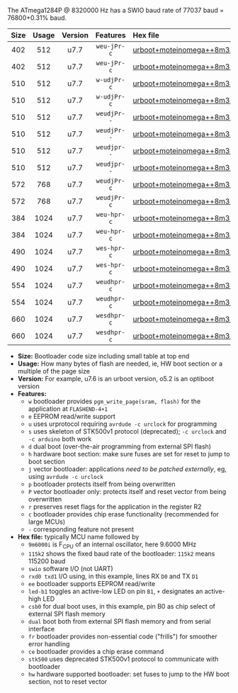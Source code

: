 The ATmega1284P @ 8320000 Hz has a SWIO baud rate of 77037 baud = 76800+0.31% baud.

|Size|Usage|Version|Features|Hex file|
|:-:|:-:|:-:|:-:|:--|
|402|512|u7.7|`weu-jPr-c`|[urboot+moteinomega++8m3200i+++76k8_swio_rxd0_txd1_ee_led+d7_fr_ce.hex](https://raw.githubusercontent.com/stefanrueger/urboot.hex/main/boards/moteinomega/internal_oscillator/fint++8m3200_Hz/br+++76k8_bps/urboot+moteinomega++8m3200i+++76k8_swio_rxd0_txd1_ee_led+d7_fr_ce.hex)|
|402|512|u7.7|`weu-jPr-c`|[urboot+moteinomega++8m3200i+++76k8_swio_rxd2_txd3_ee_led+d7_fr_ce.hex](https://raw.githubusercontent.com/stefanrueger/urboot.hex/main/boards/moteinomega/internal_oscillator/fint++8m3200_Hz/br+++76k8_bps/urboot+moteinomega++8m3200i+++76k8_swio_rxd2_txd3_ee_led+d7_fr_ce.hex)|
|510|512|u7.7|`w-udjPr-c`|[urboot+moteinomega++8m3200i+++76k8_swio_rxd0_txd1_led+d7_csc7_dual_fr_ce.hex](https://raw.githubusercontent.com/stefanrueger/urboot.hex/main/boards/moteinomega/internal_oscillator/fint++8m3200_Hz/br+++76k8_bps/urboot+moteinomega++8m3200i+++76k8_swio_rxd0_txd1_led+d7_csc7_dual_fr_ce.hex)|
|510|512|u7.7|`w-udjPr-c`|[urboot+moteinomega++8m3200i+++76k8_swio_rxd2_txd3_led+d7_csc7_dual_fr_ce.hex](https://raw.githubusercontent.com/stefanrueger/urboot.hex/main/boards/moteinomega/internal_oscillator/fint++8m3200_Hz/br+++76k8_bps/urboot+moteinomega++8m3200i+++76k8_swio_rxd2_txd3_led+d7_csc7_dual_fr_ce.hex)|
|510|512|u7.7|`weudjPr--`|[urboot+moteinomega++8m3200i+++76k8_swio_rxd0_txd1_ee_led+d7_csc7_dual.hex](https://raw.githubusercontent.com/stefanrueger/urboot.hex/main/boards/moteinomega/internal_oscillator/fint++8m3200_Hz/br+++76k8_bps/urboot+moteinomega++8m3200i+++76k8_swio_rxd0_txd1_ee_led+d7_csc7_dual.hex)|
|510|512|u7.7|`weudjPr--`|[urboot+moteinomega++8m3200i+++76k8_swio_rxd2_txd3_ee_led+d7_csc7_dual.hex](https://raw.githubusercontent.com/stefanrueger/urboot.hex/main/boards/moteinomega/internal_oscillator/fint++8m3200_Hz/br+++76k8_bps/urboot+moteinomega++8m3200i+++76k8_swio_rxd2_txd3_ee_led+d7_csc7_dual.hex)|
|510|512|u7.7|`weudjpr--`|[urboot+moteinomega++8m3200i+++76k8_swio_rxd0_txd1_ee_led+d7_csc7_dual_fr.hex](https://raw.githubusercontent.com/stefanrueger/urboot.hex/main/boards/moteinomega/internal_oscillator/fint++8m3200_Hz/br+++76k8_bps/urboot+moteinomega++8m3200i+++76k8_swio_rxd0_txd1_ee_led+d7_csc7_dual_fr.hex)|
|510|512|u7.7|`weudjpr--`|[urboot+moteinomega++8m3200i+++76k8_swio_rxd2_txd3_ee_led+d7_csc7_dual_fr.hex](https://raw.githubusercontent.com/stefanrueger/urboot.hex/main/boards/moteinomega/internal_oscillator/fint++8m3200_Hz/br+++76k8_bps/urboot+moteinomega++8m3200i+++76k8_swio_rxd2_txd3_ee_led+d7_csc7_dual_fr.hex)|
|572|768|u7.7|`weudjPr-c`|[urboot+moteinomega++8m3200i+++76k8_swio_rxd0_txd1_ee_led+d7_csc7_dual_fr_ce.hex](https://raw.githubusercontent.com/stefanrueger/urboot.hex/main/boards/moteinomega/internal_oscillator/fint++8m3200_Hz/br+++76k8_bps/urboot+moteinomega++8m3200i+++76k8_swio_rxd0_txd1_ee_led+d7_csc7_dual_fr_ce.hex)|
|572|768|u7.7|`weudjPr-c`|[urboot+moteinomega++8m3200i+++76k8_swio_rxd2_txd3_ee_led+d7_csc7_dual_fr_ce.hex](https://raw.githubusercontent.com/stefanrueger/urboot.hex/main/boards/moteinomega/internal_oscillator/fint++8m3200_Hz/br+++76k8_bps/urboot+moteinomega++8m3200i+++76k8_swio_rxd2_txd3_ee_led+d7_csc7_dual_fr_ce.hex)|
|384|1024|u7.7|`weu-hpr-c`|[urboot+moteinomega++8m3200i+++76k8_swio_rxd0_txd1_ee_led+d7_fr_ce_hw.hex](https://raw.githubusercontent.com/stefanrueger/urboot.hex/main/boards/moteinomega/internal_oscillator/fint++8m3200_Hz/br+++76k8_bps/urboot+moteinomega++8m3200i+++76k8_swio_rxd0_txd1_ee_led+d7_fr_ce_hw.hex)|
|384|1024|u7.7|`weu-hpr-c`|[urboot+moteinomega++8m3200i+++76k8_swio_rxd2_txd3_ee_led+d7_fr_ce_hw.hex](https://raw.githubusercontent.com/stefanrueger/urboot.hex/main/boards/moteinomega/internal_oscillator/fint++8m3200_Hz/br+++76k8_bps/urboot+moteinomega++8m3200i+++76k8_swio_rxd2_txd3_ee_led+d7_fr_ce_hw.hex)|
|490|1024|u7.7|`wes-hpr-c`|[urboot+moteinomega++8m3200i+++76k8_swio_rxd0_txd1_ee_led+d7_fr_ce_stk500_hw.hex](https://raw.githubusercontent.com/stefanrueger/urboot.hex/main/boards/moteinomega/internal_oscillator/fint++8m3200_Hz/br+++76k8_bps/urboot+moteinomega++8m3200i+++76k8_swio_rxd0_txd1_ee_led+d7_fr_ce_stk500_hw.hex)|
|490|1024|u7.7|`wes-hpr-c`|[urboot+moteinomega++8m3200i+++76k8_swio_rxd2_txd3_ee_led+d7_fr_ce_stk500_hw.hex](https://raw.githubusercontent.com/stefanrueger/urboot.hex/main/boards/moteinomega/internal_oscillator/fint++8m3200_Hz/br+++76k8_bps/urboot+moteinomega++8m3200i+++76k8_swio_rxd2_txd3_ee_led+d7_fr_ce_stk500_hw.hex)|
|554|1024|u7.7|`weudhpr-c`|[urboot+moteinomega++8m3200i+++76k8_swio_rxd0_txd1_ee_led+d7_csc7_dual_fr_ce_hw.hex](https://raw.githubusercontent.com/stefanrueger/urboot.hex/main/boards/moteinomega/internal_oscillator/fint++8m3200_Hz/br+++76k8_bps/urboot+moteinomega++8m3200i+++76k8_swio_rxd0_txd1_ee_led+d7_csc7_dual_fr_ce_hw.hex)|
|554|1024|u7.7|`weudhpr-c`|[urboot+moteinomega++8m3200i+++76k8_swio_rxd2_txd3_ee_led+d7_csc7_dual_fr_ce_hw.hex](https://raw.githubusercontent.com/stefanrueger/urboot.hex/main/boards/moteinomega/internal_oscillator/fint++8m3200_Hz/br+++76k8_bps/urboot+moteinomega++8m3200i+++76k8_swio_rxd2_txd3_ee_led+d7_csc7_dual_fr_ce_hw.hex)|
|660|1024|u7.7|`wesdhpr-c`|[urboot+moteinomega++8m3200i+++76k8_swio_rxd0_txd1_ee_led+d7_csc7_dual_fr_ce_stk500_hw.hex](https://raw.githubusercontent.com/stefanrueger/urboot.hex/main/boards/moteinomega/internal_oscillator/fint++8m3200_Hz/br+++76k8_bps/urboot+moteinomega++8m3200i+++76k8_swio_rxd0_txd1_ee_led+d7_csc7_dual_fr_ce_stk500_hw.hex)|
|660|1024|u7.7|`wesdhpr-c`|[urboot+moteinomega++8m3200i+++76k8_swio_rxd2_txd3_ee_led+d7_csc7_dual_fr_ce_stk500_hw.hex](https://raw.githubusercontent.com/stefanrueger/urboot.hex/main/boards/moteinomega/internal_oscillator/fint++8m3200_Hz/br+++76k8_bps/urboot+moteinomega++8m3200i+++76k8_swio_rxd2_txd3_ee_led+d7_csc7_dual_fr_ce_stk500_hw.hex)|

- **Size:** Bootloader code size including small table at top end
- **Usage:** How many bytes of flash are needed, ie, HW boot section or a multiple of the page size
- **Version:** For example, u7.6 is an urboot version, o5.2 is an optiboot version
- **Features:**
  + `w` bootloader provides `pgm_write_page(sram, flash)` for the application at `FLASHEND-4+1`
  + `e` EEPROM read/write support
  + `u` uses urprotocol requiring `avrdude -c urclock` for programming
  + `s` uses skeleton of STK500v1 protocol (deprecated); `-c urclock` and `-c arduino` both work
  + `d` dual boot (over-the-air programming from external SPI flash)
  + `h` hardware boot section: make sure fuses are set for reset to jump to boot section
  + `j` vector bootloader: applications *need to be patched externally*, eg, using `avrdude -c urclock`
  + `p` bootloader protects itself from being overwritten
  + `P` vector bootloader only: protects itself and reset vector from being overwritten
  + `r` preserves reset flags for the application in the register R2
  + `c` bootloader provides chip erase functionality (recommended for large MCUs)
  + `-` corresponding feature not present
- **Hex file:** typically MCU name followed by
  + `9m6000i` is F<sub>CPU</sub> of an internal oscillator, here 9.6000 MHz
  + `115k2` shows the fixed baud rate of the bootloader: `115k2` means 115200 baud
  + `swio` software I/O (not UART)
  + `rxd0 txd1` I/O using, in this example, lines RX `D0` and TX `D1`
  + `ee` bootloader supports EEPROM read/write
  + `led-b1` toggles an active-low LED on pin `B1`, `+` designates an active-high LED
  + `csb0` for dual boot uses, in this example, pin B0 as chip select of external SPI flash memory
  + `dual` boot both from external SPI flash memory and from serial interface
  + `fr` bootloader provides non-essential code ("frills") for smoother error handling
  + `ce` bootloader provides a chip erase command
  + `stk500` uses deprecated STK500v1 protocol to communicate with bootloader
  + `hw` hardware supported bootloader: set fuses to jump to the HW boot section, not to reset vector
